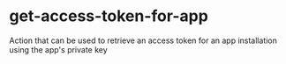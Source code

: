 # get-access-token-for-app
Action that can be used to retrieve an access token for an app installation using the app's private key
